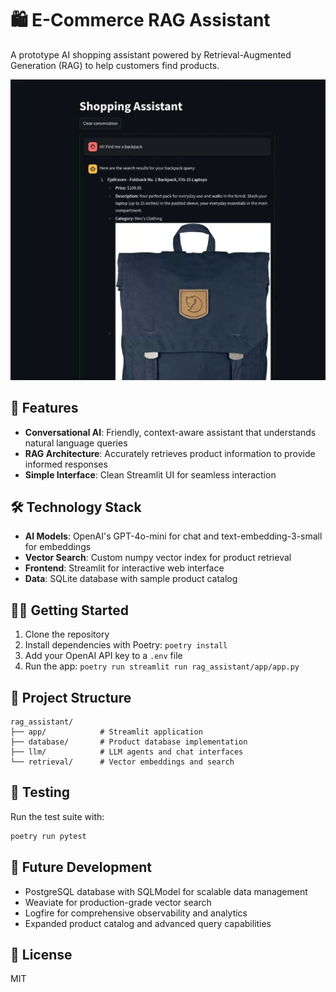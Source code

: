 # 🛍️ E-Commerce RAG Assistant

A prototype AI shopping assistant powered by Retrieval-Augmented Generation (RAG) to help customers find products.

![Screenshot of the E-Commerce RAG Assistant](rag_assistant_screenshot.jpg)

## 🚀 Features

- **Conversational AI**: Friendly, context-aware assistant that understands natural language queries
- **RAG Architecture**: Accurately retrieves product information to provide informed responses
- **Simple Interface**: Clean Streamlit UI for seamless interaction

## 🛠️ Technology Stack

- **AI Models**: OpenAI's GPT-4o-mini for chat and text-embedding-3-small for embeddings
- **Vector Search**: Custom numpy vector index for product retrieval
- **Frontend**: Streamlit for interactive web interface
- **Data**: SQLite database with sample product catalog

## 🏃‍♂️ Getting Started

1. Clone the repository
2. Install dependencies with Poetry: `poetry install`
3. Add your OpenAI API key to a `.env` file
4. Run the app: `poetry run streamlit run rag_assistant/app/app.py`

## 📁 Project Structure

```
rag_assistant/
├── app/            # Streamlit application
├── database/       # Product database implementation
├── llm/            # LLM agents and chat interfaces
└── retrieval/      # Vector embeddings and search
```

## 🧪 Testing

Run the test suite with:

```bash
poetry run pytest
```

## 🔮 Future Development

- PostgreSQL database with SQLModel for scalable data management
- Weaviate for production-grade vector search
- Logfire for comprehensive observability and analytics
- Expanded product catalog and advanced query capabilities

## 📝 License

MIT